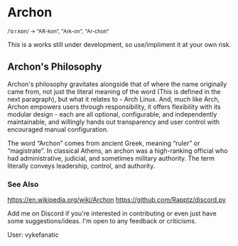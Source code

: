 # Archon
<sup>/ˈɑːr.kɒn/ -> “AR-kon”, "Ark-on", "Ar-chon"</sup>

This is a works still under development, so use/impliment it at your own risk.

## Archon's Philosophy
Archon's philosophy gravitates alongside that of where the name originally came from, not just the literal meaning of the word (This is defined in the next paragraph), but what it relates to - Arch Linux. And, much like Arch, Archon empowers users through responsibility, it offers flexibility with its modular design - each are all optional, configurable, and independently maintainable, and willingly hands out transparency and user control with encouraged manual configuration.

The word “Archon” comes from ancient Greek, meaning “ruler” or “magistrate”. In classical Athens, an archon was a high-ranking official who had administrative, judicial, and sometimes military authority. The term literally conveys leadership, control, and authority.

### See Also
https://en.wikipedia.org/wiki/Archon
https://github.com/Rapptz/discord.py

Add me on Discord if you're interested in contributing or even just have some suggestions/ideas. I'm open to any feedback or criticisms.

User: vykefanatic
